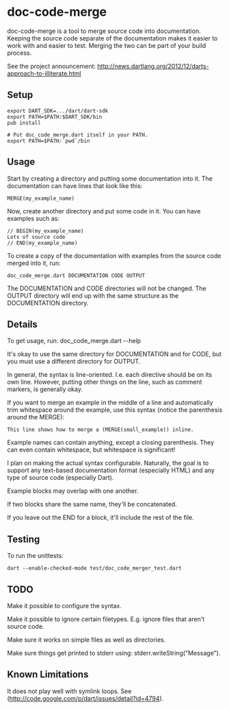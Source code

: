 doc-code-merge
==============

doc-code-merge is a tool to merge source code into documentation. Keeping the
source code separate of the documentation makes it easier to work with and
easier to test. Merging the two can be part of your build process.

See the project announcement:
http://news.dartlang.org/2012/12/darts-approach-to-illiterate.html

Setup
-----

	export DART_SDK=.../dart/dart-sdk
	export PATH=$PATH:$DART_SDK/bin
	pub install
	
	# Put doc_code_merge.dart itself in your PATH.
	export PATH=$PATH:`pwd`/bin

Usage
-----

Start by creating a directory and putting some documentation into it. The
documentation can have lines that look like this:

	MERGE(my_example_name)

Now, create another directory and put some code in it. You can have examples
such as:

	// BEGIN(my_example_name)
	Lots of source code
	// END(my_example_name)

To create a copy of the documentation with examples from the source code
merged into it, run:

	doc_code_merge.dart DOCUMENTATION CODE OUTPUT

The DOCUMENTATION and CODE directories will not be changed. The OUTPUT
directory will end up with the same structure as the DOCUMENTATION directory.

Details
-------

To get usage, run: doc_code_merge.dart --help

It's okay to use the same directory for DOCUMENTATION and for CODE, but you
must use a different directory for OUTPUT.

In general, the syntax is line-oriented. I.e. each directive should be on its
own line. However, putting other things on the line, such as comment markers,
is generally okay.

If you want to merge an example in the middle of a line and automatically trim
whitespace around the example, use this syntax (notice the parenthesis around
the MERGE):

	This line shows how to merge a (MERGE(small_example)) inline.

Example names can contain anything, except a closing parenthesis. They can
even contain whitespace, but whitespace is significant!

I plan on making the actual syntax configurable. Naturally, the goal is to
support any text-based documentation format (especially HTML) and any type of
source code (especially Dart).

Example blocks may overlap with one another.

If two blocks share the same name, they'll be concatenated.

If you leave out the END for a block, it'll include the rest of the file.

Testing
-------

To run the unittests:

	dart --enable-checked-mode test/doc_code_merger_test.dart

TODO
----

Make it possible to configure the syntax.

Make it possible to ignore certain filetypes. E.g. ignore files that aren't
source code.

Make sure it works on simple files as well as directories.

Make sure things get printed to stderr using:
stderr.writeString("Message").

Known Limitations
-----------------

It does not play well with symlink loops. See
(http://code.google.com/p/dart/issues/detail?id=4794).